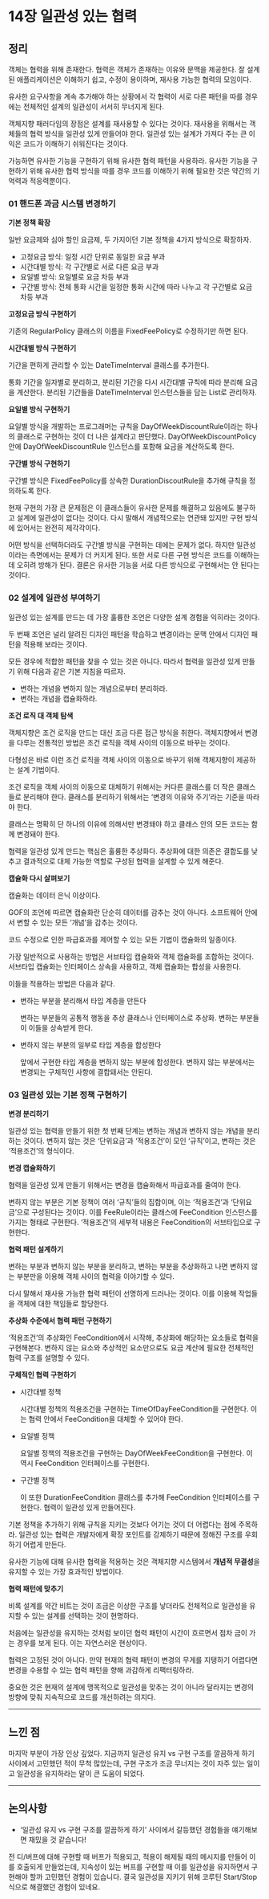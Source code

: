# 14장 일관성 있는 협력

## 정리

객체는 협력을 위해 존재한다. 협력은 객체가 존재하는 이유와 문맥을 제공한다. 잘 설계된 애플리케이션은 이해하기 쉽고, 수정이 용이하며, 재사용 가능한 협력의 모임이다.

유사한 요구사항을 계속 추가해야 하는 상황에서 각 협력이 서로 다른 패턴을 따를 경우에는 전체적인 설계의 일관성이 서서히 무너지게 된다.

객체지향 패러다임의 장점은 설계를 재사용할 수 있다는 것이다. 재사용을 위해서는 객체들의 협력 방식을 일관성 있게 만들어야 한다. 일관성 있는 설계가 가져다 주는 큰 이익은 코드가 이해하기 쉬워진다는 것이다.

가능하면 유사한 기능을 구현하기 위해 유사한 협력 패턴을 사용하라. 유사한 기능을 구현하기 위해 유사한 협력 방식을 따를 경우 코드를 이해하기 위해 필요한 것은 약간의 기억력과 적응력뿐이다.

### 01 핸드폰 과금 시스템 변경하기

**기본 정책 확장**

일반 요금제와 심야 할인 요금제, 두 가지이던 기본 정책을 4가지 방식으로 확장하자.

- 고정요금 방식: 일정 시간 단위로 동일한 요금 부과
- 시간대별 방식: 각 구간별로 서로 다른 요금 부과
- 요일별 방식: 요일별로 요금 차등 부과
- 구간별 방식: 전체 통화 시간을 일정한 통화 시간에 따라 나누고 각 구간별로 요금 차등 부과

**고정요금 방식 구현하기**

기존의 RegularPolicy 클래스의 이름을 FixedFeePolicy로 수정하기만 하면 된다.

**시간대별 방식 구현하기**

기간을 편하게 관리할 수 있는 DateTimeInterval 클래스를 추가한다.

통화 기간을 일자별로 분리하고, 분리된 기간을 다시 시간대별 규칙에 따라 분리해 요금을 계산한다. 분리된 기간들을 DateTimeInterval 인스턴스들을 담는 List로 관리하자.

**요일별 방식 구현하기**

요일별 방식을 개발하는 프로그래머는 규칙을 DayOfWeekDiscountRule이라는 하나의 클래스로 구현하는 것이 더 나은 설계라고 판단했다. DayOfWeekDiscountPolicy 안에 DayOfWeekDiscountRule 인스턴스를 포함해 요금을 계산하도록 한다.

**구간별 방식 구현하기**

구간별 방식은 FixedFeePolicy를 상속한 DurationDiscoutRule을 추가해 규칙을 정의하도록 한다.

현재 구현의 가장 큰 문제점은 이 클래스들이 유사한 문제를 해결하고 있음에도 불구하고 설계에 일관성이 없다는 것이다. 다시 말해서 개념적으로는 연관돼 있지만 구현 방식에 있어서는 완전히 제각각이다.

어떤 방식을 선택하더라도 구간별 방식을 구현하는 데에는 문제가 없다. 하지만 일관성이라는 측면에서는 문제가 더 커지게 된다. 또한 서로 다른 구현 방식은 코드를 이해하는 데 오히려 방해가 된다. 결론은 유사한 기능을 서로 다른 방식으로 구현해서는 안 된다는 것이다.

### 02 설계에 일관성 부여하기

일관성 있는 설계를 만드는 데 가장 훌륭한 조언은 다양한 설계 경험을 익히라는 것이다.

두 번째 조언은 널리 알려진 디자인 패턴을 학습하고 변경이라는 문맥 안에서 디자인 패턴을 적용해 보라는 것이다.

모든 경우에 적합한 패턴을 찾을 수 있는 것은 아니다. 따라서 협력을 일관성 있게 만들기 위해 다음과 같은 기본 지침을 따르자.

- 변하는 개념을 변하지 않는 개념으로부터 분리하라.
- 변하는 개념을 캡슐화하라.

**조건 로직 대 객체 탐색**

객체지향은 조건 로직을 만드는 대신 조금 다른 접근 방식을 취한다. 객체지향에서 변경을 다루는 전통적인 방법은 조건 로직을 객체 사이의 이동으로 바꾸는 것이다.

다형성은 바로 이런 조건 로직을 객체 사이의 이동으로 바꾸기 위해 객체지향이 제공하는 설계 기법이다.

조건 로직을 객체 사이의 이동으로 대체하기 위해서는 커다른 클래스를 더 작은 클래스들로 분리해야 한다. 클래스를 분리하기 위해서는 ‘변경의 이유와 주기’라는 기준을 따라야 한다.

클래스는 명확히 단 하나의 이유에 의해서만 변경돼야 하고 클래스 안의 모든 코드는 함께 변경돼야 한다.

협력을 일관성 있게 만드는 핵심은 훌륭한 추상화다. 추상화에 대한 의존은 결합도를 낮추고 결과적으로 대체 가능한 역할로 구성된 협력을 설계할 수 있게 해준다.

**캡슐화 다시 살펴보기**

캡슐화는 데이터 은닉 이상이다.

GOF의 조언에 따르면 캡슐화란 단순히 데이터를 감추는 것이 아니다. 소프트웨어 안에서 변할 수 있는 모든 ‘개념’을 감추는 것이다.

코드 수정으로 인한 파급효과를 제어할 수 있는 모든 기법이 캡슐화의 일종이다.

가장 일반적으로 사용하는 방법은 서브타입 캡슐화와 객체 캡슐화를 조합하는 것이다. 서브타입 캡슐화는 인터페이스 상속을 사용하고, 객체 캡슐화는 합성을 사용한다.

이들을 적용하는 방법은 다음과 같다.

- 변하는 부분을 분리해서 타입 계층을 만든다
    
    변하는 부분들의 공통적 행동을 추상 클래스나 인터페이스로 추상화. 변하는 부분들이 이들을 상속받게 한다.
    
- 변하지 않는 부분의 일부로 타입 계층을 합성한다
    
    앞에서 구현한 타입 계층을 변하지 않는 부분에 합성한다. 변하지 않는 부분에서는 변경되는 구체적인 사항에 결합돼서는 안된다.
    

### 03 일관성 있는 기본 정책 구현하기

**변경 분리하기**

일관성 있는 협력을 만들기 위한 첫 번째 단계는 변하는 개념과 변하지 않는 개념을 분리하는 것이다. 변하지 않는 것은 ‘단위요금’과 ‘적용조건’이 모인 ‘규칙’이고, 변하는 것은 ‘적용조건’의 형식이다.

**변경 캡슐화하기**

협력을 일관성 있게 만들기 위해서는 변경을 캡슐화해서 파급효과를 줄여야 한다.

변하지 않는 부분은 기본 정책이 여러 ‘규칙’들의 집합이며, 이는 ‘적용조건’과 ‘단위요금’으로 구성된다는 것이다. 이를 FeeRule이라는 클래스에 FeeCondition 인스턴스를 가지는 형태로 구현한다. ‘적용조건’의 세부적 내용은 FeeCondition의 서브타입으로 구현한다.

**협력 패턴 설계하기**

변하는 부분과 변하지 않는 부분을 분리하고, 변하는 부분을 추상화하고 나면 변하지 않는 부분만을 이용해 객체 사이의 협력을 이야기할 수 있다.

다시 말해서 재사용 가능한 협력 패턴이 선명하게 드러나는 것이다. 이를 이용해 작업들을 객체에 대한 책임들로 할당한다.

**추상화 수준에서 협력 패턴 구현하기**

‘적용조건’의 추상화인 FeeCondition에서 시작해, 추상화에 해당하는 요소들로 협력을 구현해본다. 변하지 않는 요소와 추상적인 요소만으로도 요금 계산에 필요한 전체적인 협력 구조를 설명할 수 있다.

**구체적인 협력 구현하기**

- 시간대별 정책
    
    시간대별 정책의 적용조건을 구현하는 TimeOfDayFeeCondition을 구현한다. 이는 협력 안에서 FeeCondition을 대체할 수 있어야 한다.
    
- 요일별 정책
    
    요일별 정책의 적용조건을 구현하는 DayOfWeekFeeCondition을 구현한다. 이 역시 FeeCondition 인터페이스를 구현한다.
    
- 구간별 정책
    
    이 또한 DurationFeeCondition 클래스를 추가해 FeeCondition 인터페이스를 구현한다. 협력이 일관성 있게 만들어진다.
    

기본 정책을 추가하기 위해 규칙을 지키는 것보다 어기는 것이 더 어렵다는 점에 주목하라. 일관성 있는 협력은 개발자에게 확장 포인트를 강제하기 때문에 정해진 구조를 우회하기 어렵게 만든다.

유사한 기능에 대해 유사한 협력을 적용하는 것은 객체지향 시스템에서 **개념적 무결성**을 유지할 수 있는 가장 효과적인 방법이다.

**협력 패턴에 맞추기**

비록 설계를 약간 비트는 것이 조금은 이상한 구조를 낳더라도 전체적으로 일관성을 유지할 수 있는 설계를 선택하는 것이 현명하다.

처음에는 일관성을 유지하는 것처럼 보이던 협력 패턴이 시간이 흐르면서 점차 금이 가는 경우를 보게 된다. 이는 자연스러운 현상이다.

협력은 고정된 것이 아니다. 만약 현재의 협력 패턴이 변경의 무게를 지탱하기 어렵다면 변경을 수용할 수 있는 협력 패턴을 향해 과감하게 리팩터링하라.

중요한 것은 현재의 설계에 맹목적으로 일관성을 맞추는 것이 아니라 달라지는 변경의 방향에 맞춰 지속적으로 코드를 개선하려는 의지다.

---

## 느낀 점

마지막 부분이 가장 인상 깊었다. 지금까지 일관성 유지 vs 구현 구조를 깔끔하게 하기 사이에서 고민했던 적이 무척 많았는데, 구현 구조가 조금 무너지는 것이 자주 있는 일이고 일관성을 유지하라는 말이 큰 도움이 되었다.

---

## 논의사항

- ‘일관성 유지 vs 구현 구조를 깔끔하게 하기’ 사이에서 갈등했던 경험들을 얘기해보면 재밌을 것 같습니다!

전 디/버프에 대해 구현할 때 버프가 적용되고, 적용이 해제될 때의 메시지를 만들어 이를 호출되게 만들었는데, 지속성이 있는 버프를 구현할 때 이를 일관성을 유지하면서 구현해야 할까 고민했던 경험이 있습니다. 결국 일관성을 지키기 위해 코루틴 Start/Stop 식으로 해결했던 경험이 있네요.